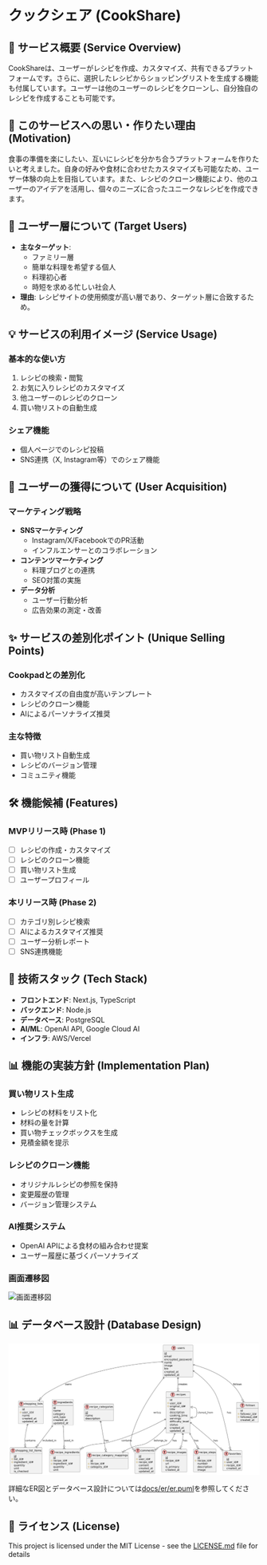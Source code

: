 # クックシェア (CookShare)

## 📖 サービス概要 (Service Overview)

CookShareは、ユーザーがレシピを作成、カスタマイズ、共有できるプラットフォームです。さらに、選択したレシピからショッピングリストを生成する機能も付属しています。ユーザーは他のユーザーのレシピをクローンし、自分独自のレシピを作成することも可能です。

## 🎯 このサービスへの思い・作りたい理由 (Motivation)

食事の準備を楽にしたい、互いにレシピを分かち合うプラットフォームを作りたいと考えました。自身の好みや食材に合わせたカスタマイズも可能なため、ユーザー体験の向上を目指しています。また、レシピのクローン機能により、他のユーザーのアイデアを活用し、個々のニーズに合ったユニークなレシピを作成できます。

## 👥 ユーザー層について (Target Users)

- **主なターゲット**:
  - ファミリー層
  - 簡単な料理を希望する個人
  - 料理初心者
  - 時短を求める忙しい社会人
- **理由**: レシピサイトの使用頻度が高い層であり、ターゲット層に合致するため。

## 💡 サービスの利用イメージ (Service Usage)

### 基本的な使い方

1. レシピの検索・閲覧
2. お気に入りレシピのカスタマイズ
3. 他ユーザーのレシピのクローン
4. 買い物リストの自動生成

### シェア機能

- 個人ページでのレシピ投稿
- SNS連携（X, Instagram等）でのシェア機能

## 🚀 ユーザーの獲得について (User Acquisition)

### マーケティング戦略

- **SNSマーケティング**
  - Instagram/X/FacebookでのPR活動
  - インフルエンサーとのコラボレーション
- **コンテンツマーケティング**
  - 料理ブログとの連携
  - SEO対策の実施
- **データ分析**
  - ユーザー行動分析
  - 広告効果の測定・改善

## ✨ サービスの差別化ポイント (Unique Selling Points)

### Cookpadとの差別化

- カスタマイズの自由度が高いテンプレート
- レシピのクローン機能
- AIによるパーソナライズ推奨

### 主な特徴

- 買い物リスト自動生成
- レシピのバージョン管理
- コミュニティ機能

## 🛠 機能候補 (Features)

### MVPリリース時 (Phase 1)

- [ ] レシピの作成・カスタマイズ
- [ ] レシピのクローン機能
- [ ] 買い物リスト生成
- [ ] ユーザープロフィール

### 本リリース時 (Phase 2)

- [ ] カテゴリ別レシピ検索
- [ ] AIによるカスタマイズ推奨
- [ ] ユーザー分析レポート
- [ ] SNS連携機能

## 🔧 技術スタック (Tech Stack)

- **フロントエンド**: Next.js, TypeScript
- **バックエンド**: Node.js
- **データベース**: PostgreSQL
- **AI/ML**: OpenAI API, Google Cloud AI
- **インフラ**: AWS/Vercel

## 📊 機能の実装方針 (Implementation Plan)

### 買い物リスト生成

- レシピの材料をリスト化
- 材料の量を計算
- 買い物チェックボックスを生成
- 見積金額を提示

### レシピのクローン機能

- オリジナルレシピの参照を保持
- 変更履歴の管理
- バージョン管理システム

### AI推奨システム

- OpenAI APIによる食材の組み合わせ提案
- ユーザー履歴に基づくパーソナライズ

### 画面遷移図

![画面遷移図](https://www.figma.com/design/UuxJYnm1XTnH7QQOYe21yz/cook-share?node-id=27-117&t=dl4Bn9eHbK8C7nME-1)

## 📊 データベース設計 (Database Design)

![ER図](docs/er/er.png)

詳細なER図とデータベース設計については[docs/er/er.puml](docs/er/er.puml)を参照してください。

## 📝 ライセンス (License)

This project is licensed under the MIT License - see the [LICENSE.md](LICENSE.md) file for details
